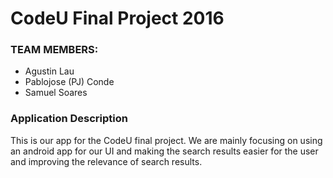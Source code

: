 # CodeU Final Project 2016
 
### TEAM MEMBERS:
   - Agustin Lau
   - Pablojose (PJ) Conde
   - Samuel Soares
 
### Application Description
This is our app for the CodeU final project. We are mainly focusing on using an android app for our UI and making the search results easier for the user and improving the relevance of search results.